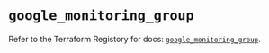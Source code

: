 # `google_monitoring_group`

Refer to the Terraform Registory for docs: [`google_monitoring_group`](https://registry.terraform.io/providers/hashicorp/google-beta/4.66.0/docs/resources/google_monitoring_group).
